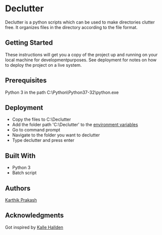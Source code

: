 # Declutter
Declutter is a python scripts which can be used to make directories clutter free. It organizes files in the directory according to the file format.

## Getting Started
These instructions will get you a copy of the project up and running on your local machine for developmentpurposes. See deployment for notes on how to deploy the project on a live system.

## Prerequisites
Python 3 in the path C:\Python\Python37-32\python.exe

## Deployment
* Copy the files to C:\Declutter
* Add the folder path 'C:\Declutter' to the [environment variables](https://superuser.com/questions/949560/how-do-i-set-system-environment-variables-in-windows-10)
* Go to command prompt
* Navigate to the folder you want to declutter
* Type declutter and press enter

## Built With
* Python 3
* Batch script

## Authors
[Karthik Prakash](https://github.com/thehackermonk)

## Acknowledgments
Got inspired by [Kalle Hallden](https://github.com/KalleHallden)
